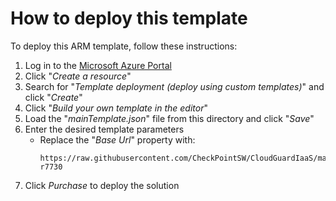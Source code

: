 # How to deploy this template
To deploy this ARM template, follow these instructions:
1. Log in to the [Microsoft Azure Portal](https://portal.azure.com)
2. Click "*Create a resource*"
3. Search for "*Template deployment (deploy using custom templates)*" and click "*Create*"
4. Click "*Build your own template in the editor*"
5. Load the "*mainTemplate.json*" file from this directory and click "*Save*"
6. Enter the desired template parameters
   - Replace the "*Base Url*" property with:
      ```
      https://raw.githubusercontent.com/CheckPointSW/CloudGuardIaaS/master/deprecated/azure/templates/cluster-r7730
      ```
7. Click *Purchase* to deploy the solution
